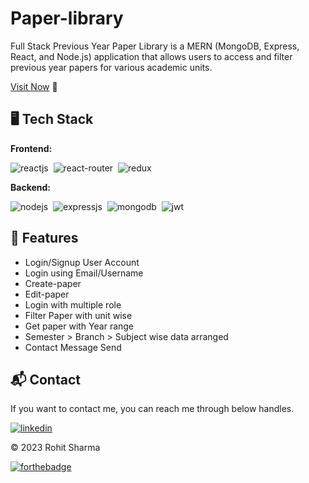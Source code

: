 # Paper-library
Full Stack Previous Year Paper Library is a MERN (MongoDB, Express, React, and Node.js) application that allows users to access and filter previous year papers for various academic units.


[Visit Now](https://rohit2k3.github.io/paper-library/) 🚀

## 🖥️ Tech Stack
**Frontend:**

![reactjs](https://img.shields.io/badge/React-20232A?style=for-the-badge&logo=react&logoColor=61DAFB)&nbsp;
![react-router](https://img.shields.io/badge/React_Router-CA4245?style=for-the-badge&logo=react-router&logoColor=white)&nbsp;
![redux](https://img.shields.io/badge/Redux-593D88?style=for-the-badge&logo=redux&logoColor=white)&nbsp;

**Backend:**

![nodejs](https://img.shields.io/badge/Node.js-43853D?style=for-the-badge&logo=node.js&logoColor=white)&nbsp;
![expressjs](https://img.shields.io/badge/Express.js-000000?style=for-the-badge&logo=express&logoColor=white)&nbsp;
![mongodb](https://img.shields.io/badge/MongoDB-4EA94B?style=for-the-badge&logo=mongodb&logoColor=white)&nbsp;
![jwt](	https://img.shields.io/badge/JWT-000000?style=for-the-badge&logo=JSON%20web%20tokens&logoColor=white)&nbsp;



<!-- 
**Deployed On:**

![backend](https://dashboard.render.com/static/media/logo-redesign-02-word-dark.0811da26fe4b1f9a9b6c642d91bbcf73.svg)
![frontend](https://forthebadge.com/generator/?plabel=frontend+%40&pbg=%23000000&slabel=github+pages) -->


## 🚀 Features
- Login/Signup User Account
- Login using Email/Username
- Create-paper
- Edit-paper
- Login with multiple role
- Filter Paper with unit wise
- Get paper with Year range
- Semester > Branch > Subject wise data arranged
- Contact Message Send


<h2>📬 Contact</h2>

If you want to contact me, you can reach me through below handles.

[![linkedin](https://img.shields.io/badge/LinkedIn-0077B5?style=for-the-badge&logo=linkedin&logoColor=white)](https://www.linkedin.com/in/rohit2k3)

© 2023 Rohit Sharma


[![forthebadge](https://forthebadge.com/images/badges/built-with-love.svg)](https://www.linkedin.com/in/rohit2k3)
